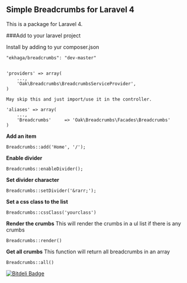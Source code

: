 ## Simple Breadcrumbs for Laravel 4


This is a package for Laravel 4.

###Add to your laravel project

Install by adding to yur composer.json

    "ekhaga/breadcrumbs": "dev-master"


    'providers' => array(
        ...,
        'Oak\Breadcrumbs\BreadcrumbsServiceProvider',
    )

    May skip this and just import/use it in the controller.

    'aliases' => array(
        ...,
        'Breadcrumbs'     => 'Oak\Breadcrumbs\Facades\Breadcrumbs'
    )


**Add an item**

    Breadcrumbs::add('Home', '/');

**Enable divider**

    Breadcrumbs::enableDivider();

**Set divider character**

    Breadcrumbs::setDivider('&rarr;');

**Set a css class to the list**

    Breadcrumbs::cssClass('yourclass')

**Render the crumbs**
This will render the crumbs in a ul list if there is any crumbs

    Breadcrumbs::render()

**Get all crumbs**
This function will return all breadcrumbs in an array

    Breadcrumbs::all()


[![Bitdeli Badge](https://d2weczhvl823v0.cloudfront.net/andene/simple-breadcrumbs/trend.png)](https://bitdeli.com/free "Bitdeli Badge")

